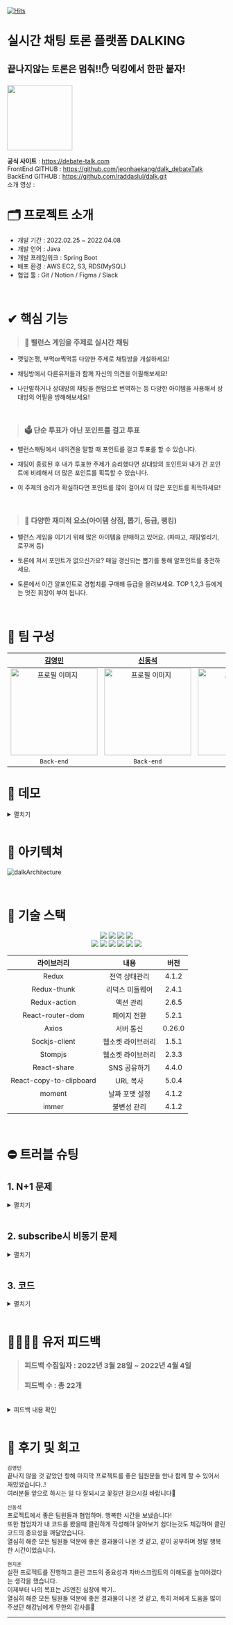 [![Hits](https://hits.seeyoufarm.com/api/count/incr/badge.svg?url=https%3A%2F%2Fgithub.com%2Fhaesoo9410&count_bg=%23EB8B10&title_bg=%23684327&icon=&icon_color=%23E7E7E7&title=VISIT&edge_flat=false)](https://github.com/raddaslul/dalk)
# 실시간 채팅 토론 플랫폼 DALKING
## 끝나지않는 토론은 멈춰!!✋ 덕킹에서 한판 붙자!

<img width="150" src="https://user-images.githubusercontent.com/73621658/161711654-dd92e728-7253-4d2f-b418-745cf0355ff5.png">

<b>공식 사이트</b> : https://debate-talk.com <br/>
FrontEnd GITHUB : https://github.com/jeonhaekang/dalk_debateTalk <br />
BackEnd GITHUB : https://github.com/raddaslul/dalk.git <br />
소개 영상 : <br />

# 🗂 프로젝트 소개

- 개발 기간 : 2022.02.25 ~ 2022.04.08
- 개발 언어 : Java
- 개발 프레임워크 : Spring Boot
- 배포 환경 : AWS EC2, S3, RDS(MySQL)
- 협업 툴 : Git / Notion / Figma / Slack
  <br />


<br />

# ✔ 핵심 기능

> ### 💬 밸런스 게임을 주제로 실시간 채팅

- 깻잎논쟁, 부먹or찍먹등 다양한 주제로 채팅방을 개설하세요!
- 채팅방에서 다른유저들과 함께 자신의 의견을 어필해보세요!
- 나만말하거나 상대방의 채팅을 랜덤으로 번역하는 등 다양한 아이템을 사용해서
  상대방의 어필을 방해해보세요!

  <br/>
> ### 🗳 단순 투표가 아닌 포인트를 걸고 투표

- 밸런스채팅에서 내의견을 말할 때 포인트를 걸고 투표를 할 수 있습니다.
- 채팅이 종료된 후 내가 투표한 주제가 승리했다면 상대방의 포인트와 내가 건 포인트에
  비례해서 더 많은 포인트를 획득할 수 있습니다.
- 이 주제의 승리가 확실하다면 포인트를 많이 걸어서 더 많은 포인트를 획득하세요!

  <br/>
> ### 🎰 다양한 재미적 요소(아이템 상점, 뽑기, 등급, 랭킹)

- 밸런스 게임을 이기기 위해 많은 아이템을 판매하고 있어요. (파파고, 채팅얼리기, 로꾸꺼 등)
- 토론에 져서 포인트가 없으신가요? 매일 갱신되는 뽑기를 통해 알포인트를 충전하세요.
- 토론에서 이긴 알포인트로 경험치를 구매해 등급을 올려보세요.
  TOP 1,2,3 등에게는 멋진 휘장이 부여 됩니다.

  <br/>

# 👥 팀 구성

|                                                        [김영민](https://github.com/raddaslul)                                                        |                                                         [신동석](https://github.com/dss1222)                                                          |                                                         [현지훈](https://github.com/hyeonjh)                                                          |                                                       [전해강](https://github.com/jeonhaekang)                                                        |                                                        [차민재](https://github.com/letminjae)                                                         |                                                                       박다혜                                                                        |                                                                       이규리                                                                        |
| :--------------------------------------------------------------------------------------------------------------------------------------------------: | :---------------------------------------------------------------------------------------------------------------------------------------------------: | :---------------------------------------------------------------------------------------------------------------------------------------------------: | :---------------------------------------------------------------------------------------------------------------------------------------------------: | :---------------------------------------------------------------------------------------------------------------------------------------------------: | :-------------------------------------------------------------------------------------------------------------------------------------------------: | :-------------------------------------------------------------------------------------------------------------------------------------------------: |
| <img src="https://user-images.githubusercontent.com/96935557/160993263-a421e956-69d1-4973-ab65-2b0369f3e093.jpg" alt="프로필 이미지" width="200px"/> | <img src="https://user-images.githubusercontent.com/96935557/160993261-1f741cea-7483-45bc-ba5b-358b94e88c1e.png" alt="프로필 이미지" width="200px" /> | <img src="https://user-images.githubusercontent.com/96935557/160993257-885ee21a-33b9-423b-aa84-deb2ac783bc5.jpg" alt="프로필 이미지" width="200px" /> | <img src="https://user-images.githubusercontent.com/73621658/161737028-01579377-e7e5-4da6-8e7e-87ba5f820b0a.png" alt="프로필 이미지" width="200px" /> | <img src="https://user-images.githubusercontent.com/96935557/160993266-97fde786-4d9a-44f8-9add-2930b5dc7947.png" alt="프로필 이미지" width="200px" /> | <img width="200px" alt="프로필 이미지" src="https://user-images.githubusercontent.com/96935557/160994847-0d364594-19e4-41ea-b0b3-449ddc3d52a6.png"> | <img width="200px" alt="프로필 이미지" src="https://user-images.githubusercontent.com/96935557/160994828-fee4f002-2576-4be3-9a39-42f3e6ec3495.png"> |
|                                                                      `Back-end`                                                                      |                                                                      `Back-end`                                                                       |                                                                      `Front-end`                                                                      |                                                                      `Front-end`                                                                      |                                                                      `Front-end`                                                                      |                                                                     `Designer`                                                                      |                                                                     `Designer`                                                                      |

# 🎥 데모

<details>
    <summary>펼치기</summary>

|                                                                토론방 채팅                                                                 |                                                                밸런스 투표                                                                 |                                                                아이템 사용                                                                 |
| :----------------------------------------------------------------------------------------------------------------------------------------: | :----------------------------------------------------------------------------------------------------------------------------------------: | :----------------------------------------------------------------------------------------------------------------------------------------: |
| <img src="https://user-images.githubusercontent.com/96935557/161021106-6b6ca8b6-c14d-4a1b-95a9-185fca9e95fc.gif" alt="demo" width="80%" /> | <img src="https://user-images.githubusercontent.com/96935557/161022511-85b7ba71-68b1-41f8-9089-7fbb1422a636.gif" alt="demo" width="80%" /> | <img src="https://user-images.githubusercontent.com/96935557/161027809-a2c18e4c-7336-4119-888f-332bf22c2ca1.gif" alt="demo" width="80%" /> |

<br/>

|                                                       카테고리 별 토론, 결과방 조회                                                        |                                                             토론, 결과방 검색                                                              |                                                                결과방 통계                                                                 |
| :----------------------------------------------------------------------------------------------------------------------------------------: | :----------------------------------------------------------------------------------------------------------------------------------------: | :----------------------------------------------------------------------------------------------------------------------------------------: |
| <img src="https://user-images.githubusercontent.com/96935557/161029832-13ad234e-45c5-444e-bfab-b6408ab7cc9c.gif" alt="demo" width="80%" /> | <img src="https://user-images.githubusercontent.com/96935557/161034287-29677099-4849-4580-ad30-5982073fdb97.gif" alt="demo" width="80%" /> | <img src="https://user-images.githubusercontent.com/96935557/161034297-4519036f-4cea-45a2-9420-8cb5ff3a7f43.gif" alt="demo" width="80%" /> |

<br/>

|                                                                 전체 랭킹                                                                  |                                                               알포인트 상점                                                                |                                                               알포인트 뽑기                                                                |
| :----------------------------------------------------------------------------------------------------------------------------------------: | :----------------------------------------------------------------------------------------------------------------------------------------: | :----------------------------------------------------------------------------------------------------------------------------------------: |
| <img src="https://user-images.githubusercontent.com/96935557/161111439-16be1036-1328-45a1-8ca5-07102f59a2a8.gif" alt="demo" width="80%" /> | <img src="https://user-images.githubusercontent.com/96935557/161111417-04daff13-e4ce-4281-bff5-1941992756f5.gif" alt="demo" width="80%" /> | <img src="https://user-images.githubusercontent.com/96935557/161707106-808eaa4b-a272-4c83-a2cd-4cc278860329.gif" alt="demo" width="80%" /> |

<br/>

|                                                                 등급 안내                                                                  |                                                               댓글 등록&삭제                                                               |                                                               댓글 찬성&반대                                                               |
| :----------------------------------------------------------------------------------------------------------------------------------------: | :----------------------------------------------------------------------------------------------------------------------------------------: | :----------------------------------------------------------------------------------------------------------------------------------------: |
| <img src="https://user-images.githubusercontent.com/96935557/161114764-a8dbe498-c572-4114-b3e1-39233948910e.gif" alt="demo" width="80%" /> | <img src="https://user-images.githubusercontent.com/96935557/161114761-47ad8539-9527-43c2-8623-b8235d817517.gif" alt="demo" width="80%" /> | <img src="https://user-images.githubusercontent.com/96935557/161114755-e673d71d-c320-44ae-8244-f82c3fe17960.gif" alt="demo" width="80%" /> |

<br/>

|                                                          유저, 토론, 결과방 신고                                                           |                                                                무한 스크롤                                                                 |                                                                  공유하기                                                                  |
| :----------------------------------------------------------------------------------------------------------------------------------------: | :----------------------------------------------------------------------------------------------------------------------------------------: | :----------------------------------------------------------------------------------------------------------------------------------------: |
| <img src="https://user-images.githubusercontent.com/96935557/161129182-92fc399b-4ec6-428f-88be-9cda60d22d89.gif" alt="demo" width="80%" /> | <img src="https://user-images.githubusercontent.com/96935557/161129195-77e3cdd0-0e51-4f29-9037-8590cdc769b5.gif" alt="demo" width="80%" /> | <img src="https://user-images.githubusercontent.com/96935557/161129191-b829da82-d1cd-4dfe-9af2-2278958ea866.gif" alt="demo" width="80%" /> |

<br/>

|                                                                   온보딩                                                                   |                                                               관리자 페이지                                                                |                                                                  토론안내                                                                  |
| :----------------------------------------------------------------------------------------------------------------------------------------: | :----------------------------------------------------------------------------------------------------------------------------------------: | :----------------------------------------------------------------------------------------------------------------------------------------: |
| <img src="https://user-images.githubusercontent.com/96935557/161707100-14033822-ecd8-4e65-86d9-74168180d107.gif" alt="demo" width="80%" /> | <img src="https://user-images.githubusercontent.com/96935557/161707113-d1c4ba48-35b4-42ad-93f7-7c35b75def0f.gif" alt="demo" width="80%" /> | <img src="https://user-images.githubusercontent.com/96935557/161707079-1a3e499d-f3f8-4d7f-b4bf-cdbf8ecca800.gif" alt="demo" width="80%" /> |

</details>

<br />

# 🧩 아키텍쳐

![dalkArchitecture](https://user-images.githubusercontent.com/96935557/160998932-99d23bea-c77b-4cfb-9409-f6879eef7f4c.PNG)

<br />

# 🔨 기술 스택

 <div align="center">
 <img src="https://img.shields.io/badge/HTML5-E34F26?style=flat-square&logo=HTML5&logoColor=white"/>
 <img src="https://img.shields.io/badge/CSS3-1572B6?style=flat-square&logo=CSS3&logoColor=white"/>
 <img src="https://img.shields.io/badge/Sass-CC6699?style=flat-square&logo=Sass&logoColor=white"/>
 <img src="https://img.shields.io/badge/styled-components-DB7093?style=flat-square&logo=styled-components&logoColor=white"/> <br/>
 <img src="https://img.shields.io/badge/JavaScript-F7DF1E?style=flat-square&logo=JavaScript&logoColor=white"/>
 <img src="https://img.shields.io/badge/React-61DAFB?style=flat-square&logo=React&logoColor=white"/>
 <img src="https://img.shields.io/badge/React-764ABC?style=flat-square&logo=Redux&logoColor=white"/>
 <img src="https://img.shields.io/badge/React-FF9900?style=flat-square&logo=AWSAmplify&logoColor=white"/>
 <img src="https://img.shields.io/badge/SOCKJS-blueviolet?style=flat-square&logoColor=white"/>
 <img src="https://img.shields.io/badge/STOMP-black?style=flat-square&logoColor=white"/>

<br/>

|라이브러리|내용|버전|
|:---:|:---:|:---:|
|Redux|전역 상태관리|4.1.2|
|Redux-thunk|리덕스 미들웨어|2.4.1|
|Redux-action|액션 관리|2.6.5|
|React-router-dom|페이지 전환|5.2.1|
|Axios|서버 통신|0.26.0|
|Sockjs-client|웹소켓 라이브러리|1.5.1|
|Stompjs|웹소켓 라이브러리|2.3.3|
|React-share|SNS 공유하기|4.4.0|
|React-copy-to-clipboard|URL 복사|5.0.4|
|moment|날짜 포맷 설정|4.1.2|
|immer|불변성 관리|4.1.2|
</div>
<br />

# ⛔️ 트러블 슈팅

## 1. N+1 문제
<details>
  <summary>펼치기</summary>

  <div align="center">
  <img width="50%" src="https://s3.us-west-2.amazonaws.com/secure.notion-static.com/cc49ae3f-6c58-484d-9f4f-35f50ced3db7/%E1%84%89%E1%85%B3%E1%84%8F%E1%85%B3%E1%84%85%E1%85%B5%E1%86%AB%E1%84%89%E1%85%A3%E1%86%BA_2022-03-28_%E1%84%8B%E1%85%A9%E1%84%92%E1%85%AE_7.34.20.png?X-Amz-Algorithm=AWS4-HMAC-SHA256&X-Amz-Content-Sha256=UNSIGNED-PAYLOAD&X-Amz-Credential=AKIAT73L2G45EIPT3X45%2F20220405%2Fus-west-2%2Fs3%2Faws4_request&X-Amz-Date=20220405T090713Z&X-Amz-Expires=86400&X-Amz-Signature=46fa62b81c40c85b0dcf70da2b421dd9c01bd7e0703d09f6e886ae4ce9474468&X-Amz-SignedHeaders=host&response-content-disposition=filename%20%3D%22%25E1%2584%2589%25E1%2585%25B3%25E1%2584%258F%25E1%2585%25B3%25E1%2584%2585%25E1%2585%25B5%25E1%2586%25AB%25E1%2584%2589%25E1%2585%25A3%25E1%2586%25BA%25202022-03-28%2520%25E1%2584%258B%25E1%2585%25A9%25E1%2584%2592%25E1%2585%25AE%25207.34.20.png%22&x-id=GetObject"></div>
  <br/>
  페이징처리를 하여 한번로딩에 게시글을 5개씩 불러오는데 이 과정에서 Query가 한번에 여러개가 나가는 문제가 발생했다.

  <br/>

  > ### 1. 에러 현상
  * 게시글 한개당 쿼리가 5개씩 총 25개가 나가는 문제

  * 로딩속도가 약 480ms로 어느정도 느린게 체감이 됨

  <br/>
  
  > ### 2. 에러 해결 과정

  * 해당 에러는 JPA의 메서드커리를 사용하면서 발생했다. 

    <img src="https://s3.us-west-2.amazonaws.com/secure.notion-static.com/42042483-6cdb-407e-9245-501b03b31db0/Untitled.png?X-Amz-Algorithm=AWS4-HMAC-SHA256&X-Amz-Content-Sha256=UNSIGNED-PAYLOAD&X-Amz-Credential=AKIAT73L2G45EIPT3X45%2F20220405%2Fus-west-2%2Fs3%2Faws4_request&X-Amz-Date=20220405T091323Z&X-Amz-Expires=86400&X-Amz-Signature=8b7c7be716bd2433e329074e7d9e22e0d2530db4194d4be5a97b96e58d7b3641&X-Amz-SignedHeaders=host&response-content-disposition=filename%20%3D%22Untitled.png%22&x-id=GetObject"/>
    Thread.sleep으로 딜레이를 준 백엔드 코드<br/><br/>
    이렇게 3초 딜레이를 주니 정상적으로 잘 메세지를 수신할 수 있었습니다.<br/><br/>

  > ### 3.해결 코드

  *  연관관계에 Lazy타입으로 쿼리를 한번에 불러오도록 하였고 추가적으로 배치패치사이즈를 적용하여 쿼리를 한번에 불러오도록 하였습니다. <br/><br/>
    <b></b> 
      <label>
      ```java
      @OneToOne(cascade = CascadeType.REMOVE, fetch = FetchType.LAZY)
    @JoinColumn(name = "vote")
    private Vote vote;
      ```
      </label>
      생각한 방법은 이러했습니다.
.<br/><br/>
</details>

<br/>

## 2. subscribe시 비동기 문제
<details>
  <summary>펼치기</summary>
    
서비스를 배포하고 실제 유저들이 사용중에 발견한 에러입니다😰<br/>
기존에는 컴포넌트가 언마운트 될 때, beforeunload 이벤트를 이용해 브라우저가 새로고침 될 때, 닫힐 때
disconnect신호를 서버에 전달하였으나, 모바일 환경에서 다시 문제가 발생하였습니다.

<br/>

> ### 1. 에러 현상

* 모바일 환경에서 탭 이동, 홈버튼, 화면 전환 버튼 클릭 시, 해당 채팅방이 종료될 때까지 유저가 다시 채팅방에 입장할 수 없는 심각한 오류를 발견하였습니다.

  ```javascript
  React.useEffect(() => {
    window.addEventListener("beforeunload", (e) => {
      client.disconnect(() => client.unsubscribe("sub-0"), headers);
    }); // 브라우저를 새로고침 하거나 종료하면 disconnect신호 보냄

    return () => {
      client.disconnect(() => client.unsubscribe("sub-0"), headers);
    };
  }, []);
  ```

  기존에 사용하던 disconnect코드<br/><br/>

> ### 2. 원인

* 서버에서 동일한 유저의 채팅방 다중 입장을 차단하고 있기 때문에, 탭 이동, 홈버튼, 화면 전환 버튼 클릭 시 서버
disconnect 미작동으로 인해 해당 유저가 채팅방에 남아있는걸로 인식되었습니다.<br/><br/>

> ### 3. 해결코드
* visibilitychange 이벤트를 연결해 현재 화면이 보이고 있는지 visibleHendler함수를 만들어 판단 후 disconnect신호를 서버에 보내줌

  ```javascript
  React.useEffect(() => {
    window.addEventListener("beforeunload", (e) => {
      client.disconnect(() => client.unsubscribe("sub-0"), headers);
    }); // 브라우저를 새로고침 하거나 종료하면 disconnect신호 보냄

    window.addEventListener("visibilitychange", visibleHendler);
    // 모바일 환경에서 탭 전환이나 화면 전환시 disconnect신호를 보내지 못해 발생하는 오류 해결을 위해 사용

    return () => {
      client.disconnect(() => client.unsubscribe("sub-0"), headers);
      window.removeEventListener("visibilitychange", visibleHendler);
    };
  }, [messageLoaded]);

  const visibleHendler = (e) => {
    const state = document.visibilityState === "hidden"; // 화면에 안보이면
    const mobile = mobileCheck(); // 모바일인지 체크

    // 모바일에서 화면전환이 이루어질 경우 실행
    if (state && mobile) {
      client.disconnect(() => client.unsubscribe("sub-0"), headers);
      history.replace("/");
      dispatch(
        alertAction.open({
          type: "confirm",
          message: "채팅방에 다시 입장하시겠습니까?",
          action: () => history.push("/chatroom/" + roomId),
        })
      );
    }
  };
  ```
  <br/>
</details>

<br/>

## 3. 코드 
<details>
  <summary>펼치기</summary>
최초 채팅방 타이머는 서버로 부터 남은 시간을 받아 setInterval을 사용해 1초씩 빼주었습니다.
하지만 이런 방식은 여러가지 문제가 발생하였습니다.

<br/>

  > ### 원인
  * setInterval이 1초마다 실행된다는 보장성이 없다.
  * alert, confirm등 브라우저가 멈추면 타이머도 멈춰 시간이 어긋난다

  <br/>

  > ### 해결
  * 일단 alert이나 confirm이 브라우저를 멈춘다면 사용하지 않으면 된다고 생각하여,<br/>직접 redux와 portal을 이용해 만들어 사용하였습니다.<br/><br/>
  그리고 서버로부터 채팅방의 종료예정시간을 받아 현재 시간과 비교하며 얼마나 남았는지 계산, useInterval커스텀 훅을 사용하여 1초마다 정보를 갱신해주었습니다.

    ```javascript
    const CountDownTimer = (props) => {
      const dispatch = useDispatch();

      const end = new Date(props.endAt.replaceAll("-", "/")); // 해당 채팅방 종료 시간
      const now = new Date(); // 현재 시간

      const [time, setTime] = useState((end - now) / 1000 + 1);

      useInterval(() => setTime((end - now) / 1000), time);

      useEffect(() => {
        if (time <= 0) {
          history.push("/");
          dispatch(
            alertAction.open({
              message: "토론이 종료되었습니다.",
            })
          );
          return;
        }
      }, [time]);

      // 분이랑 초로 변경
      const minutes = Math.floor(time / 60);
      const seconds = Math.floor(time % 60);

      return (
        <Timer restTime={time < 60 && true}>
          <Minutes>{minutes.toString().padStart(2, "0")}</Minutes> :
          <Seconds>{seconds.toString().padStart(2, "0")}</Seconds>
        </Timer>
      );
    };
    ```
    https://haekang.notion.site/setInterval-useInterval-d62a416e2db147c48ef5304de44a23f3

<br />
</details>

<br/>

# 👨‍👨‍👦‍👦 유저 피드백

>  ### 피드백 수집일자 : 2022년 3월 28일 ~ 2022년 4월 4일 <br />
>  ### 피드백 수 : 총 22개

<br />

<details>
  <summary>피드백 내용 확인</summary>

- 긍정적인 피드백
  - 채팅에서 논리로 이겨버리고 받은 포인트로 랩업해서 랭킹 1등했어요!
  - 행운뽑기 기능이 신박하고 도박요소가 있어서 재밌었습니다 ㅎㅎ 그리고 아이템 구매하는 창에서 하나씩 어떤 기능인지 설명해줘서 좋았어요 1조 분들 너무너무 고생하셨습니다.
  - DALK를 프로젝트를 준비하며, A가 좋을까 B가 더 나은 것은 아닐까. 가장 많이 고민하고 또 토론한 분들이 운영진 분들이시겠다는 생각이 들었습니다. 정말 수고 많으셨고, 앞으로 나아가실 길도 진심으로 응원하겠습니다. 모두 건강 잘 챙겨가면서 하시길 바라며.. 좋은 서비스 만들어주셔서 감사합니다🙆‍♀️
  - 아이디어 좋은거 같아요 사용자가 많아지면 더재밌게 채팅할 수있을 거같아요! 번창하시길 바랄게요!
    
    <br />

- 개선에 대한 피드백
    > 다양한 기능을 써보고 싶어도 어디에 어떤 기능이 있는지 모르겠어요. 
    
    - 사용자의 이용률과 경험만족도를 끌어올리기 위해 투표창 인식을 위한 UI 개선을 진행, <br />
    처음 방문한 사용자들을 위해 메인배너에 사용방법창으로 갈 수 있는 캐러셀을 추가

        |배너 캐러셀|투표창 초기 펼침|
        |:-:|:-:|
        |<img src ="https://user-images.githubusercontent.com/96935557/161725645-2e16ebae-b03d-4bf4-aeed-06603f7097be.png">|<img src ="https://user-images.githubusercontent.com/96935557/161725952-1705eddd-21d9-4d5b-a32d-960f4ee81f6d.png">|


        <br />
        <br />
    > 아이폰 모바일 화면은 뷰가 깨져 보여요.
    
    -  리사이즈 Event를 통해 화면크기를 실시간 계산 후 적용하는 과정을 통해서 모든 모바일 뷰 화면을 깨짐없이 개선 <br />

        ```Javascript
        const MobileFrame = ({ children }) => {
          const handleResize = () => {
            const vh = window.innerHeight * 0.01;
            document.documentElement.style.setProperty("--vh", `${vh}px`);
          };

          useEffect(() => {
            handleResize();
            window.addEventListener("resize", handleResize);

            return () => window.removeEventListener("resize", handleResize);
          }, []);

          return (
            <MobileContainer>
            <MobileWrap id="globalPortal">
                <MobileContent>{children}</MobileContent>
            </MobileWrap>
            </MobileContainer>
          );
        };
        ```

        <br />
    > 채팅방이 너무 좁아서 한눈에 토론내용을 보기 어려워요.
    - 헤더를 통합하여 채팅창을 넓게 만들어 사용자들의 불편사항 개선

        |개선 전|개선 후|
        |:-:|:-:|
        |<img src="https://user-images.githubusercontent.com/96935557/161725088-df287b72-2cd5-4724-842d-22b6ed015591.png">|<img src="https://user-images.githubusercontent.com/96935557/161725389-8c3cc822-1549-4bc2-b8bd-dfd474b7e2cf.png">|
</details>

<br />

# 🤝 후기 및 회고

<code>김영민</code> <br />
끝나지 않을 것 같았던 항해 마지막 프로젝트를 좋은 팀원분들 만나 함께 할 수 있어서 재밌었습니다..! <br />
여러분들 앞으로 하시는 일 다 잘되시고 꽃길만 걸으시길 바랍니다🌸

<code>신동석</code> <br />
프로젝트에서 좋은 팀원들과 협업하며. 행복한 시간을 보냈습니다!<br />
또한 협업자가 내 코드를 봤을때 클린하게 작성해야 알아보기 쉽다는것도 체감하며 클린코드의 중요성을 깨달았습니다. <br />
열심히 해준 모든 팀원들 덕분에 좋은 결과물이 나온 것 같고, 같이 공부하며 정말 행복한 시간이었습니다.

<code>현지훈</code> <br />
실전 프로젝트를 진행하고 클린 코드의 중요성과 자바스크립트의 이해도를 높여야겠다는 생각을 했습니다. <br />
이제부터 나의 목표는 JS엔진 심장에 박기.. <br />
열심히 해준 모든 팀원들 덕분에 좋은 결과물이 나온 것 같고, 특히 저에게 도움을 많이 주셨던 해강님에게 무한의 감사를🙏

---

